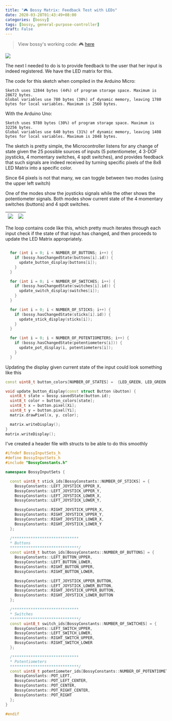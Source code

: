 ```yaml
---
title: "🎮 Bossy Matrix: Feedback Test with LEDs"
date: 2020-03-28T01:43:49+08:00
categories: [bossy]
tags: [bossy, general-purpose-controller]
draft: False
---
```


> View bossy's working code: 🎮 [here](https://github.com/mithi/bossy)

![](/robotics-blog/bossy-matrix-1.gif)

The next I needed to do is to provide feedback to the user that her input is indeed registered.
We have the LED matrix for this.

The code for this sketch when compiled in the Arduino Micro:

```
Sketch uses 12844 bytes (44%) of program storage space. Maximum is 28672 bytes.
Global variables use 780 bytes (30%) of dynamic memory, leaving 1780 bytes for local variables. Maximum is 2560 bytes.

```

With the Arduino Uno:

```
Sketch uses 9780 bytes (30%) of program storage space. Maximum is 32256 bytes.
Global variables use 640 bytes (31%) of dynamic memory, leaving 1408 bytes for local variables. Maximum is 2048 bytes.
```

The sketch is pretty simple, the Microcontroller listens for any change of state given the 25
possible sources of inputs (5 potentiometer, 4 3-DOF joysticks, 4 momentary switches, 4 spdt switches),
and provides feedback that such signals are indeed received by turning specific pixels of the 8x8 LED Matrix into a specific color.

Since 64 pixels is not that many, we can toggle between two modes (using the upper left switch)

One of the modes show the joysticks signals while the other shows the potentiometer signals.
Both modes show current state of the 4 momentary switches (buttons) and 4 spdt switches.


|![](/robotics-blog/bossy-matrix-2.gif)|![](/robotics-blog/bossy-matrix-3.gif)|
| ---------- | ---------- |

The loop contains code like this, which pretty much iterates through each input
check if the state of that input has changed, and then proceeds to update the LED Matrix appropriately.

```c++

  for (int i = 0; i < NUMBER_OF_BUTTONS; i++) {
    if (bossy.hasChangedState(buttons[i].id)) {
      update_button_display(buttons[i]);
    }
  }

  for (int i = 0; i < NUMBER_OF_SWITCHES; i++) {
    if (bossy.hasChangedState(switches[i].id)) {
      update_switch_display(switches[i]);
    }
  }

  for (int i = 0; i < NUMBER_OF_STICKS; i++) {
    if (bossy.hasChangedState(sticks[i].id)) {
      update_stick_display(sticks[i]);
    }
  }

  for (int i = 0; i < NUMBER_OF_POTENTIOMETERS; i++) {
    if (bossy.hasChangedState(potentiometers[i])) {
      update_pot_display(i, potentiometers[i]);
    }
  }

```

Updating the display given current state of the input could look something like this

```c++
const uint8_t button_colors[NUMBER_OF_STATES] =  {LED_GREEN, LED_GREEN, LED_GREEN, LED_GREEN, LED_RED};

void update_button_display(const struct Button &button) {
  uint8_t state = bossy.savedState(button.id);
  uint8_t color = button_colors[state];
  uint8_t x = button.pixel[Xi];
  uint8_t y = button.pixel[Yi];
  matrix.drawPixel(x, y, color);

  matrix.writeDisplay();
}
matrix.writeDisplay();

```

I've created a header file with structs to be able to do this smoothly

```c++
#ifndef BossyInputSets_h
#define BossyInputSets_h
#include "BossyConstants.h"

namespace BossyInputSets {

  const uint8_t stick_ids[BossyConstants::NUMBER_OF_STICKS] = {
    BossyConstants::LEFT_JOYSTICK_UPPER_X,
    BossyConstants::LEFT_JOYSTICK_UPPER_Y,
    BossyConstants::LEFT_JOYSTICK_LOWER_X,
    BossyConstants::LEFT_JOYSTICK_LOWER_Y,

    BossyConstants::RIGHT_JOYSTICK_UPPER_X,
    BossyConstants::RIGHT_JOYSTICK_UPPER_Y,
    BossyConstants::RIGHT_JOYSTICK_LOWER_X,
    BossyConstants::RIGHT_JOYSTICK_LOWER_Y
  };

  /*****************************
  * Buttons
  ******************************/
  const uint8_t button_ids[BossyConstants::NUMBER_OF_BUTTONS] = {
    BossyConstants::LEFT_BUTTON_UPPER,
    BossyConstants::LEFT_BUTTON_LOWER,
    BossyConstants::RIGHT_BUTTON_UPPER,
    BossyConstants::RIGHT_BUTTON_LOWER,

    BossyConstants::LEFT_JOYSTICK_UPPER_BUTTON,
    BossyConstants::LEFT_JOYSTICK_LOWER_BUTTON,
    BossyConstants::RIGHT_JOYSTICK_UPPER_BUTTON,
    BossyConstants::RIGHT_JOYSTICK_LOWER_BUTTON
  };

  /*****************************
  * Switches
  ******************************/
  const uint8_t switch_ids[BossyConstants::NUMBER_OF_SWITCHES] = {
    BossyConstants::LEFT_SWITCH_UPPER,
    BossyConstants::LEFT_SWITCH_LOWER,
    BossyConstants::RIGHT_SWITCH_UPPER,
    BossyConstants::RIGHT_SWITCH_LOWER
  };

  /*****************************
  * Potentiometers
  ******************************/
  const uint8_t potentiometer_ids[BossyConstants::NUMBER_OF_POTENTIOMETERS] = {
    BossyConstants::POT_LEFT,
    BossyConstants::POT_LEFT_CENTER,
    BossyConstants::POT_CENTER,
    BossyConstants::POT_RIGHT_CENTER,
    BossyConstants::POT_RIGHT
  };
}

#endif
```
